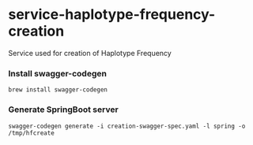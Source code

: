 # service-haplotype-frequency-creation
Service used for creation of Haplotype Frequency

### Install swagger-codegen

```
brew install swagger-codegen
```

### Generate SpringBoot server

```
swagger-codegen generate -i creation-swagger-spec.yaml -l spring -o
/tmp/hfcreate
```


